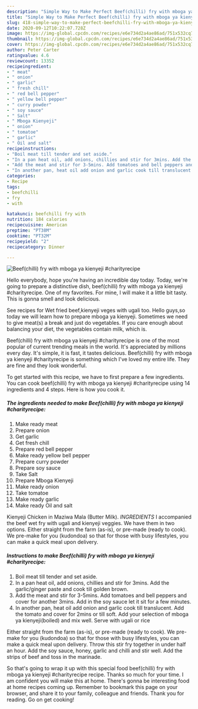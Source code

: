```yaml
---
description: "Simple Way to Make Perfect Beef(chilli) fry with mboga ya kienyeji #charityrecipe"
title: "Simple Way to Make Perfect Beef(chilli) fry with mboga ya kienyeji #charityrecipe"
slug: 418-simple-way-to-make-perfect-beefchilli-fry-with-mboga-ya-kienyeji-charityrecipe
date: 2020-09-12T10:22:07.728Z
image: https://img-global.cpcdn.com/recipes/e6e734d2a4ae86ad/751x532cq70/beefchilli-fry-with-mboga-ya-kienyeji-charityrecipe-recipe-main-photo.jpg
thumbnail: https://img-global.cpcdn.com/recipes/e6e734d2a4ae86ad/751x532cq70/beefchilli-fry-with-mboga-ya-kienyeji-charityrecipe-recipe-main-photo.jpg
cover: https://img-global.cpcdn.com/recipes/e6e734d2a4ae86ad/751x532cq70/beefchilli-fry-with-mboga-ya-kienyeji-charityrecipe-recipe-main-photo.jpg
author: Peter Carter
ratingvalue: 4.6
reviewcount: 13352
recipeingredient:
- " meat"
- " onion"
- " garlic"
- " fresh chill"
- " red bell pepper"
- " yellow bell pepper"
- " curry powder"
- " soy sauce"
- " Salt"
- " Mboga Kienyeji"
- " onion"
- " tomatoe"
- " garlic"
- " Oil and salt"
recipeinstructions:
- "Boil meat till tender and set aside."
- "In a pan heat oil, add onions, chillies and stir for 3mins. Add the garlic/ginger paste and cook till golden brown."
- "Add the meat and stir for 3-5mins. Add tomatoes and bell peppers and cover for another 3mins. Add in the soy sauce let it sit for a few minutes."
- "In another pan, heat oil add onion and garlic cook till translucent. Add the tomato and cover for 2mins or till soft. Add your selection of mboga ya kienyeji(boiled) and mix well. Serve with ugali or rice"
categories:
- Recipe
tags:
- beefchilli
- fry
- with

katakunci: beefchilli fry with 
nutrition: 184 calories
recipecuisine: American
preptime: "PT38M"
cooktime: "PT32M"
recipeyield: "2"
recipecategory: Dinner

---
```



![Beef(chilli) fry with mboga ya kienyeji #charityrecipe](https://img-global.cpcdn.com/recipes/e6e734d2a4ae86ad/751x532cq70/beefchilli-fry-with-mboga-ya-kienyeji-charityrecipe-recipe-main-photo.jpg)

Hello everybody, hope you're having an incredible day today. Today, we're going to prepare a distinctive dish, beef(chilli) fry with mboga ya kienyeji #charityrecipe. One of my favorites. For mine, I will make it a little bit tasty. This is gonna smell and look delicious.

See recipes for Wet fried beef,kienyeji veges with ugali too. Hello guys,so today we will learn how to prepare mboga ya kienyeji. Sometimes we need to give meat(s) a break and just do vegetables. If you care enough about balancing your diet, the vegetables contain milk, which is.

Beef(chilli) fry with mboga ya kienyeji #charityrecipe is one of the most popular of current trending meals in the world. It's appreciated by millions every day. It's simple, it is fast, it tastes delicious. Beef(chilli) fry with mboga ya kienyeji #charityrecipe is something which I've loved my entire life. They are fine and they look wonderful.


To get started with this recipe, we have to first prepare a few ingredients. You can cook beef(chilli) fry with mboga ya kienyeji #charityrecipe using 14 ingredients and 4 steps. Here is how you cook it.

<!--inarticleads1-->

##### The ingredients needed to make Beef(chilli) fry with mboga ya kienyeji #charityrecipe:

1. Make ready  meat
1. Prepare  onion
1. Get  garlic
1. Get  fresh chill
1. Prepare  red bell pepper
1. Make ready  yellow bell pepper
1. Prepare  curry powder
1. Prepare  soy sauce
1. Take  Salt
1. Prepare  Mboga Kienyeji
1. Make ready  onion
1. Take  tomatoe
1. Make ready  garlic
1. Make ready  Oil and salt


Kienyeji Chicken in Maziwa Mala (Butter Milk). *INGREDIENTS* I accompanied the beef wet fry with ugali and kienyeji veggies. We have them in two options. Either straight from the farm (as-is), or pre-made (ready to cook). We pre-make for you (kudondoa) so that for those with busy lifestyles, you can make a quick meal upon delivery. 

<!--inarticleads2-->

##### Instructions to make Beef(chilli) fry with mboga ya kienyeji #charityrecipe:

1. Boil meat till tender and set aside.
1. In a pan heat oil, add onions, chillies and stir for 3mins. Add the garlic/ginger paste and cook till golden brown.
1. Add the meat and stir for 3-5mins. Add tomatoes and bell peppers and cover for another 3mins. Add in the soy sauce let it sit for a few minutes.
1. In another pan, heat oil add onion and garlic cook till translucent. Add the tomato and cover for 2mins or till soft. Add your selection of mboga ya kienyeji(boiled) and mix well. Serve with ugali or rice


Either straight from the farm (as-is), or pre-made (ready to cook). We pre-make for you (kudondoa) so that for those with busy lifestyles, you can make a quick meal upon delivery. Throw this stir fry together in under half an hour. Add the soy sauce, honey, garlic and chilli and stir well. Add the strips of beef and toss in the marinade. 

So that's going to wrap it up with this special food beef(chilli) fry with mboga ya kienyeji #charityrecipe recipe. Thanks so much for your time. I am confident you will make this at home. There's gonna be interesting food at home recipes coming up. Remember to bookmark this page on your browser, and share it to your family, colleague and friends. Thank you for reading. Go on get cooking!
